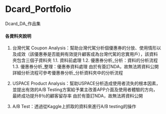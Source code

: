 # Dcard_Portfolio
 Dcard_DA_作品集
#### 各資料夾說明
1. 台灣代駕 Coupon Analysis：幫助台灣代駕分析個優惠券的分放、使用情形以及成效（該優惠券是否能夠有效提升顧客成為台灣代駕的忠實用戶），該資料夾包含三個子資料夾
   1.1. 資料前處理
   1.2. 優惠券分析_分析：資料的分析流程
   1.3. 優惠券分析_整理：優惠券資料處理
   由於有簽訂NDA，故無法將資料公開
   詳細分析流程可參考優惠券分析_分析資料夾中的分析流程
   
2. USPACE Product Analysis：幫助USPACE分析造成使用者流失的根本因素，並提出有效的A/B Testing方案給予業主改善APP介面及使用者體驗的方向，最終成功提升8％的顧客留存率
   由於有簽訂NDA，故無法將資料公開
   
3. A/B Test：透過從Kaggle上抓取的資料來進行A/B testing的操作
